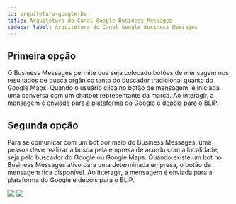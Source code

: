```yaml
---
id: arquitetura-google-bm
title: Arquitetura do Canal Google Business Messages
sidebar_label: Arquitetura do Canal Google Business Messages
---
```


## Primeira opção

O Business Messages permite que seja colocado botões de mensagem nos resultados de busca orgânico tanto do buscador tradicional quanto do Google Maps. Quando o usuário clica no botão de mensagem, é iniciada uma conversa com um chatbot representante da marca. Ao interagir, a mensagem é enviada para a plataforma do Google e depois para o BLiP.

## Segunda opção

Para se comunicar com um bot por meio do Business Messages, uma pessoa deve realizar a busca pela empresa de acordo com a localidade, seja pelo buscador do Google ou Google Maps. Quando existe um bot no Business Messages ativo para uma determinada empresa, o botão de mensagem fica disponível. Ao interagir, a mensagem é enviada para a plataforma do Google e depois para o BLiP.


![](/img/channels/google-rcs/arquitetura-01.png)
![](/img/channels/google-rcs/arquitetura-03.png)


<!-- Rating frame -->
<script type="text/javascript" src="/scripts/rating.js"></script>